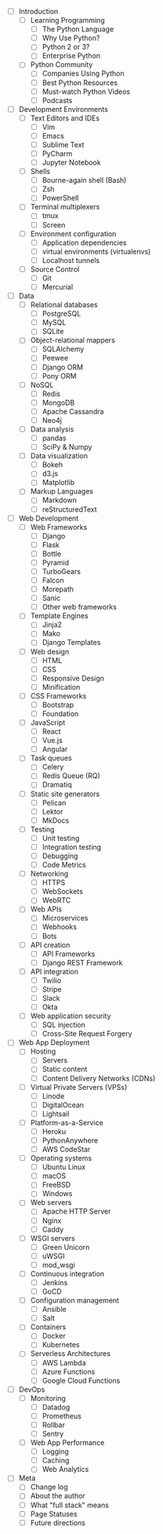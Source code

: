 - [ ] Introduction
  - [ ] Learning Programming
    - [ ] The Python Language
    - [ ] Why Use Python?
    - [ ] Python 2 or 3?
    - [ ] Enterprise Python
  - [ ] Python Community
    - [ ] Companies Using Python
    - [ ] Best Python Resources
    - [ ] Must-watch Python Videos
    - [ ] Podcasts
- [ ] Development Environments
  - [ ] Text Editors and IDEs
    - [ ] Vim
    - [ ] Emacs
    - [ ] Sublime Text
    - [ ] PyCharm
    - [ ] Jupyter Notebook
  - [ ] Shells
    - [ ] Bourne-again shell (Bash)
    - [ ] Zsh
    - [ ] PowerShell
  - [ ] Terminal multiplexers
    - [ ] tmux
    - [ ] Screen
  - [ ] Environment configuration
    - [ ] Application dependencies
    - [ ] virtual environments (virtualenvs)
    - [ ] Localhost tunnels
  - [ ] Source Control
    - [ ] Git
    - [ ] Mercurial
- [ ] Data
  - [ ] Relational databases
    - [ ] PostgreSQL
    - [ ] MySQL
    - [ ] SQLite
  - [ ] Object-relational mappers
    - [ ] SQLAlchemy
    - [ ] Peewee
    - [ ] Django ORM
    - [ ] Pony ORM
  - [ ] NoSQL
    - [ ] Redis
    - [ ] MongoDB
    - [ ] Apache Cassandra
    - [ ] Neo4j
  - [ ] Data analysis
    - [ ] pandas
    - [ ] SciPy & Numpy
  - [ ] Data visualization
    - [ ] Bokeh
    - [ ] d3.js
    - [ ] Matplotlib
  - [ ] Markup Languages
    - [ ] Markdown
    - [ ] reStructuredText
- [ ] Web Development
  - [ ] Web Frameworks
    - [ ] Django
    - [ ] Flask
    - [ ] Bottle
    - [ ] Pyramid
    - [ ] TurboGears
    - [ ] Falcon
    - [ ] Morepath
    - [ ] Sanic
    - [ ] Other web frameworks
  - [ ] Template Engines
    - [ ] Jinja2
    - [ ] Mako
    - [ ] Django Templates
  - [ ] Web design
    - [ ] HTML
    - [ ] CSS
    - [ ] Responsive Design
    - [ ] Minification
  - [ ] CSS Frameworks
    - [ ] Bootstrap
    - [ ] Foundation
  - [ ] JavaScript
    - [ ] React
    - [ ] Vue.js
    - [ ] Angular
  - [ ] Task queues
    - [ ] Celery
    - [ ] Redis Queue (RQ)
    - [ ] Dramatiq
  - [ ] Static site generators
    - [ ] Pelican
    - [ ] Lektor
    - [ ] MkDocs
  - [ ] Testing
    - [ ] Unit testing
    - [ ] Integration testing
    - [ ] Debugging
    - [ ] Code Metrics
  - [ ] Networking
    - [ ] HTTPS
    - [ ] WebSockets
    - [ ] WebRTC
  - [ ] Web APIs
    - [ ] Microservices
    - [ ] Webhooks
    - [ ] Bots
  - [ ] API creation
    - [ ] API Frameworks
    - [ ] Django REST Framework
  - [ ] API integration
    - [ ] Twilio
    - [ ] Stripe
    - [ ] Slack
    - [ ] Okta
  - [ ] Web application security
    - [ ] SQL injection
    - [ ] Cross-Site Request Forgery
- [ ] Web App Deployment
  - [ ] Hosting
    - [ ] Servers
    - [ ] Static content
    - [ ] Content Delivery Networks (CDNs)
  - [ ] Virtual Private Servers (VPSs)
    - [ ] Linode
    - [ ] DigitalOcean
    - [ ] Lightsail
  - [ ] Platform-as-a-Service
    - [ ] Heroku
    - [ ] PythonAnywhere
    - [ ] AWS CodeStar
  - [ ] Operating systems
    - [ ] Ubuntu Linux
    - [ ] macOS
    - [ ] FreeBSD
    - [ ] Windows
  - [ ] Web servers
    - [ ] Apache HTTP Server
    - [ ] Nginx
    - [ ] Caddy
  - [ ] WSGI servers
    - [ ] Green Unicorn
    - [ ] uWSGI
    - [ ] mod_wsgi
  - [ ] Continuous integration
    - [ ] Jenkins
    - [ ] GoCD
  - [ ] Configuration management
    - [ ] Ansible
    - [ ] Salt
  - [ ] Containers
    - [ ] Docker
    - [ ] Kubernetes
  - [ ] Serverless Architectures
    - [ ] AWS Lambda
    - [ ] Azure Functions
    - [ ] Google Cloud Functions
- [ ] DevOps
  - [ ] Monitoring
    - [ ] Datadog
    - [ ] Prometheus
    - [ ] Rollbar
    - [ ] Sentry
  - [ ] Web App Performance
    - [ ] Logging
    - [ ] Caching
    - [ ] Web Analytics
- [ ] Meta
  - [ ] Change log
  - [ ] About the author
  - [ ] What "full stack" means
  - [ ] Page Statuses
  - [ ] Future directions
